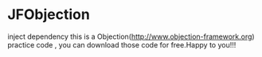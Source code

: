 # JFObjection
inject dependency
this is a Objection(http://www.objection-framework.org) practice code , you can download those code for free.Happy to you!!!
